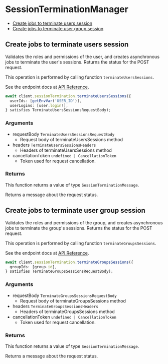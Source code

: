 # SessionTerminationManager

- [Create jobs to terminate users session](#create-jobs-to-terminate-users-session)
- [Create jobs to terminate user group session](#create-jobs-to-terminate-user-group-session)

## Create jobs to terminate users session

Validates the roles and permissions of the user,
and creates asynchronous jobs
to terminate the user's sessions.
Returns the status for the POST request.

This operation is performed by calling function `terminateUsersSessions`.

See the endpoint docs at
[API Reference](https://developer.box.com/reference/post-users-terminate-sessions/).

<!-- sample post_users_terminate_sessions -->

```ts
await client.sessionTermination.terminateUsersSessions({
  userIds: [getEnvVar('USER_ID')],
  userLogins: [user.login!],
} satisfies TerminateUsersSessionsRequestBody);
```

### Arguments

- requestBody `TerminateUsersSessionsRequestBody`
  - Request body of terminateUsersSessions method
- headers `TerminateUsersSessionsHeaders`
  - Headers of terminateUsersSessions method
- cancellationToken `undefined | CancellationToken`
  - Token used for request cancellation.

### Returns

This function returns a value of type `SessionTerminationMessage`.

Returns a message about the request status.

## Create jobs to terminate user group session

Validates the roles and permissions of the group,
and creates asynchronous jobs
to terminate the group's sessions.
Returns the status for the POST request.

This operation is performed by calling function `terminateGroupsSessions`.

See the endpoint docs at
[API Reference](https://developer.box.com/reference/post-groups-terminate-sessions/).

<!-- sample post_groups_terminate_sessions -->

```ts
await client.sessionTermination.terminateGroupsSessions({
  groupIds: [group.id],
} satisfies TerminateGroupsSessionsRequestBody);
```

### Arguments

- requestBody `TerminateGroupsSessionsRequestBody`
  - Request body of terminateGroupsSessions method
- headers `TerminateGroupsSessionsHeaders`
  - Headers of terminateGroupsSessions method
- cancellationToken `undefined | CancellationToken`
  - Token used for request cancellation.

### Returns

This function returns a value of type `SessionTerminationMessage`.

Returns a message about the request status.
